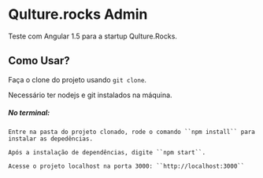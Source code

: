 # Qulture.rocks Admin

Teste com Angular 1.5 para a startup Qulture.Rocks.

## Como Usar?

Faça o clone do projeto usando ``git clone``.

Necessário ter nodejs e git instalados na máquina.

##### No terminal:
```
Entre na pasta do projeto clonado, rode o comando ``npm install`` para instalar as depedências.

Após a instalação de dependências, digite ``npm start``.

Acesse o projeto localhost na porta 3000: ``http://localhost:3000``
```
